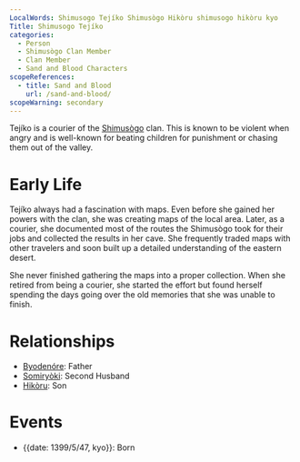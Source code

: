 ```yaml
---
LocalWords: Shimusogo Tejíko Shimusògo Hikòru shimusogo hikòru kyo
Title: Shimusogo Tejíko
categories:
  - Person
  - Shimusògo Clan Member
  - Clan Member
  - Sand and Blood Characters
scopeReferences:
  - title: Sand and Blood
    url: /sand-and-blood/
scopeWarning: secondary
---
```


Tejíko is a courier of the [Shimusògo]() clan. This is known to be violent when angry and is well-known for beating children for punishment or chasing them out of the valley.

# Early Life

Tejíko always had a fascination with maps. Even before she gained her powers with the clan, she was creating maps of the local area. Later, as a courier, she documented most of the routes the Shimusògo took for their jobs and collected the results in her cave. She frequently traded maps with other travelers and soon built up a detailed understanding of the eastern desert.

She never finished gathering the maps into a proper collection. When she retired from being a courier, she started the effort but found herself spending the days going over the old memories that she was unable to finish.

# Relationships

* [Byodenóre](/shimusogo-byodenóre/): Father
* [Somiryòki](/shimusogo-somiryòki/): Second Husband
* [Hikòru](/shimusogo-hikòru/): Son

# Events

* {{date: 1399/5/47, kyo}}: Born
